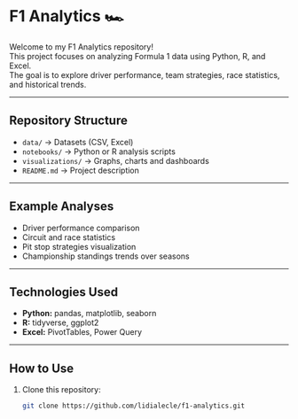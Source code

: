 # F1 Analytics 🏎️

Welcome to my F1 Analytics repository!  
This project focuses on analyzing Formula 1 data using Python, R, and Excel.  
The goal is to explore driver performance, team strategies, race statistics, and historical trends.

---

## Repository Structure

- `data/` → Datasets (CSV, Excel)  
- `notebooks/` → Python or R analysis scripts  
- `visualizations/` → Graphs, charts and dashboards  
- `README.md` → Project description

---

## Example Analyses

- Driver performance comparison  
- Circuit and race statistics  
- Pit stop strategies visualization  
- Championship standings trends over seasons  

---

## Technologies Used

- **Python:** pandas, matplotlib, seaborn  
- **R:** tidyverse, ggplot2  
- **Excel:** PivotTables, Power Query  

---

## How to Use

1. Clone this repository:  
   ```bash
   git clone https://github.com/lidialecle/f1-analytics.git
